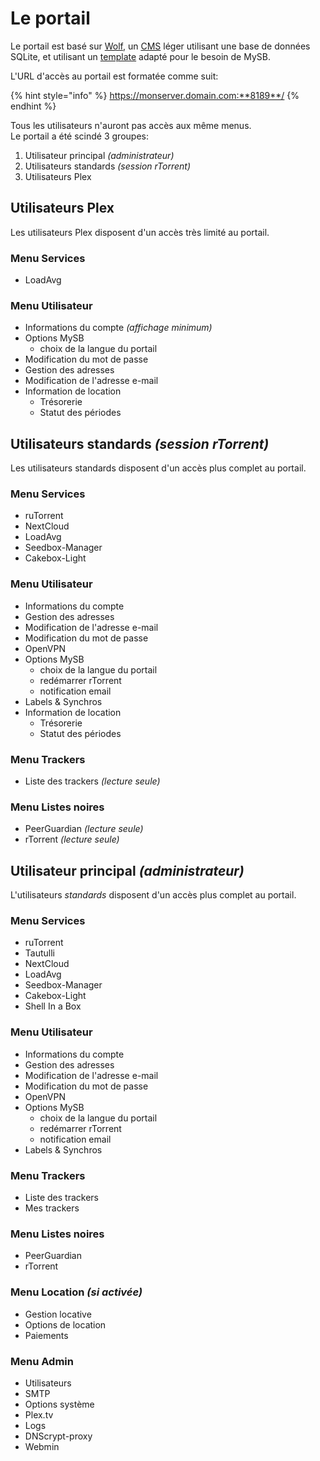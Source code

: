 # Le portail

Le portail est basé sur [Wolf](https://github.com/wolfcms/wolfcms), un [CMS](https://fr.wikipedia.org/wiki/Syst%C3%A8me_de_gestion_de_contenu) léger utilisant une base de données SQLite, et utilisant un [template](https://www.css3templates.co.uk/) adapté pour le besoin de MySB.

L'URL d'accès au portail est formatée comme suit:

{% hint style="info" %}
https://monserver.domain.com:**8189**/
{% endhint %}

Tous les utilisateurs n'auront pas accès aux même menus.  
Le portail a été scindé 3 groupes:

1. Utilisateur principal _\(administrateur\)_
2. Utilisateurs standards _\(session rTorrent\)_
3. Utilisateurs Plex

## Utilisateurs Plex

Les utilisateurs Plex disposent d'un accès très limité au portail.

### Menu Services

* LoadAvg

### Menu Utilisateur

* Informations du compte _\(affichage minimum\)_
* Options MySB
  * choix de la langue du portail
* Modification du mot de passe
* Gestion des adresses
* Modification de l'adresse e-mail
* Information de location
  * Trésorerie
  * Statut des périodes

## Utilisateurs standards _\(session rTorrent\)_

Les utilisateurs standards disposent d'un accès plus complet au portail.

### Menu Services

* ruTorrent
* NextCloud
* LoadAvg
* Seedbox-Manager
* Cakebox-Light

### Menu Utilisateur

* Informations du compte
* Gestion des adresses
* Modification de l'adresse e-mail
* Modification du mot de passe
* OpenVPN
* Options MySB
  * choix de la langue du portail
  * redémarrer rTorrent
  * notification email
* Labels & Synchros
* Information de location
  * Trésorerie
  * Statut des périodes

### Menu Trackers

* Liste des trackers _\(lecture seule\)_

### Menu Listes noires

* PeerGuardian _\(lecture seule\)_
* rTorrent _\(lecture seule\)_

## Utilisateur principal _\(administrateur\)_

L'utilisateurs _standards_ disposent d'un accès plus complet au portail.

### Menu Services

* ruTorrent
* Tautulli
* NextCloud
* LoadAvg
* Seedbox-Manager
* Cakebox-Light
* Shell In a Box

### Menu Utilisateur

* Informations du compte
* Gestion des adresses
* Modification de l'adresse e-mail
* Modification du mot de passe
* OpenVPN
* Options MySB
  * choix de la langue du portail
  * redémarrer rTorrent
  * notification email
* Labels & Synchros

### Menu Trackers

* Liste des trackers
* Mes trackers

### Menu Listes noires

* PeerGuardian
* rTorrent

### Menu Location _\(si activée\)_

* Gestion locative
* Options de location
* Paiements

### Menu Admin

* Utilisateurs
* SMTP
* Options système
* Plex.tv
* Logs
* DNScrypt-proxy
* Webmin


